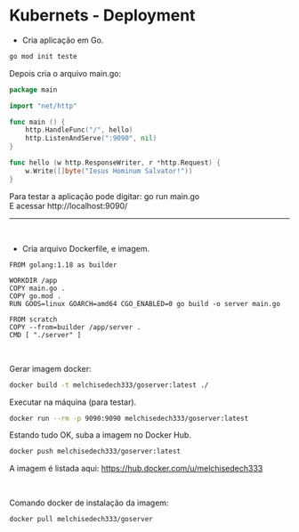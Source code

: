 
# Kubernets - Deployment

- Cria aplicação em Go.

```bash
go mod init teste
```

Depois cria o arquivo main.go:

```go
package main

import "net/http"

func main () {
	http.HandleFunc("/", hello)
	http.ListenAndServe(":9090", nil)
}

func hello (w http.ResponseWriter, r *http.Request) {
	w.Write([]byte("Iesus Hominum Salvator!"))
}
```

Para testar a aplicação pode digitar: go run main.go <Br>
E acessar http://localhost:9090/

***

<br>

- Cria arquivo Dockerfile, e imagem.

```docker
FROM golang:1.18 as builder

WORKDIR /app
COPY main.go .
COPY go.mod .
RUN GOOS=linux GOARCH=amd64 CGO_ENABLED=0 go build -o server main.go

FROM scratch
COPY --from=builder /app/server .
CMD [ "./server" ]
```

<br>

Gerar imagem docker:

```bash
docker build -t melchisedech333/goserver:latest ./
```

Executar na máquina (para testar).

```bash
docker run --rm -p 9090:9090 melchisedech333/goserver:latest
```

Estando tudo OK, suba a imagem no Docker Hub.

```bash
docker push melchisedech333/goserver:latest
```

A imagem é listada aqui: https://hub.docker.com/u/melchisedech333

<br>

Comando docker de instalação da imagem:
```bash
docker pull melchisedech333/goserver
```


